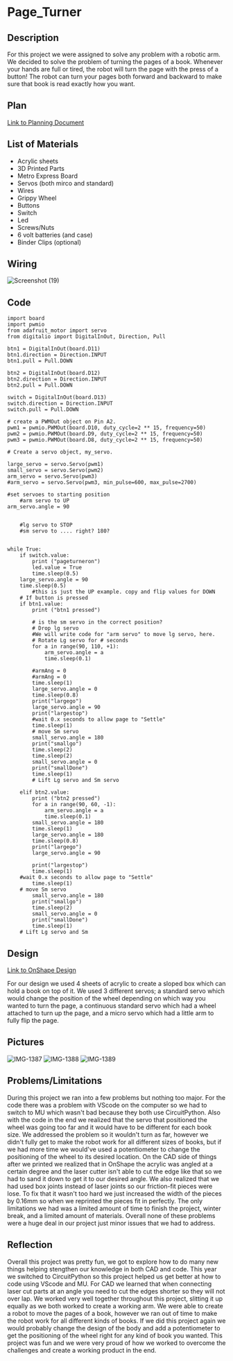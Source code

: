 # Page_Turner

## Description 
For this project we were assigned to solve any problem with a robotic arm. We decided to solve the problem of turning the pages of a book. Whenever your hands are full or tired, the robot will turn the page with the press of a button! The robot can turn your pages both forward and backward to make sure that book is read exactly how you want. 

## Plan
[Link to Planning Document](https://docs.google.com/document/d/1uazbonK2YwQbwLo_14c-oHcuRzRMN066gJCfVLczz6s/edit?usp=sharing)

## List of Materials 
- Acrylic sheets 
- 3D Printed Parts 
- Metro Express Board
- Servos (both mirco and standard) 
- Wires 
- Grippy Wheel  
- Buttons
- Switch
- Led 
- Screws/Nuts
- 6 volt batteries (and case) 
- Binder Clips (optional) 

## Wiring 
![Screenshot (19)](https://user-images.githubusercontent.com/71406903/226720688-e2d9b6da-e5a8-4aaf-bd68-35bd76b62acd.png)

## Code 
```import time
import board
import pwmio
from adafruit_motor import servo
from digitalio import DigitalInOut, Direction, Pull

btn1 = DigitalInOut(board.D11)
btn1.direction = Direction.INPUT
btn1.pull = Pull.DOWN

btn2 = DigitalInOut(board.D12)
btn2.direction = Direction.INPUT
btn2.pull = Pull.DOWN

switch = DigitalInOut(board.D13)
switch.direction = Direction.INPUT
switch.pull = Pull.DOWN

# create a PWMOut object on Pin A2.
pwm1 = pwmio.PWMOut(board.D10, duty_cycle=2 ** 15, frequency=50)
pwm2 = pwmio.PWMOut(board.D9, duty_cycle=2 ** 15, frequency=50)
pwm3 = pwmio.PWMOut(board.D8, duty_cycle=2 ** 15, frequency=50)

# Create a servo object, my_servo.

large_servo = servo.Servo(pwm1)
small_servo = servo.Servo(pwm2)
arm_servo = servo.Servo(pwm3)
#arm_servo = servo.Servo(pwm3, min_pulse=600, max_pulse=2700)

#set servoes to starting position
    #arm servo to UP
arm_servo.angle = 90


    #lg servo to STOP
    #sm servo to .... right? 180?


while True:
    if switch.value:
        print ("pageturneron")
        led.value = True
        time.sleep(0.5)
    large_servo.angle = 90
    time.sleep(0.5)
        #this is just the UP example. copy and flip values for DOWN
    # If button is pressed
    if btn1.value:
        print ("btn1 pressed")

        # is the sm servo in the correct position?
        # Drop lg servo
        #We will write code for "arm servo" to move lg servo, here.
        # Rotate Lg servo for # seconds
        for a in range(90, 110, +1):
            arm_servo.angle = a
            time.sleep(0.1)

        #armAng = 0
        #armAng = 0
        time.sleep(1)
        large_servo.angle = 0
        time.sleep(0.8)
        print("largego")
        large_servo.angle = 90
        print("largestop")
        #wait 0.x seconds to allow page to "Settle"
        time.sleep(1)
        # move Sm servo
        small_servo.angle = 180
        print("smallgo")
        time.sleep(2)
        time.sleep(2)
        small_servo.angle = 0
        print("smallDone")
        time.sleep(1)
        # Lift Lg servo and Sm servo

    elif btn2.value:
        print ("btn2 pressed")
        for a in range(90, 60, -1):
            arm_servo.angle = a
            time.sleep(0.1)
        small_servo.angle = 180
        time.sleep(1)
        large_servo.angle = 180
        time.sleep(0.8)
        print("largego")
        large_servo.angle = 90

        print("largestop")
        time.sleep(1)
    #wait 0.x seconds to allow page to "Settle"
        time.sleep(1)
    # move Sm servo
        small_servo.angle = 180
        print("smallgo")
        time.sleep(2)
        small_servo.angle = 0
        print("smallDone")
        time.sleep(1)
    # Lift Lg servo and Sm
```

## Design 
[Link to OnShape Design](https://cvilleschools.onshape.com/documents/01a062a01cddf5eb5958f3b2/w/d8f47f2354e056dddd10364c/e/1d6924a5a86b305411a16dc0?renderMode=0&uiState=641a05a887911329f0cfaed9)

For our design we used 4 sheets of acrylic to create a sloped box which can hold a book on top of it. We used 3 different servos; a standard servo which would change the position of the wheel depending on which way you wanted to turn the page, a continuous standard servo which had a wheel attached to turn up the page, and a micro servo which had a little arm to fully flip the page. 

## Pictures
![IMG-1387](https://user-images.githubusercontent.com/71406903/226722292-77394f71-088f-4ee6-abc7-5b80fffda8a7.jpg)
![IMG-1388](https://user-images.githubusercontent.com/71406903/226722373-69d73415-9304-455d-a0ea-791310243df5.jpg)
![IMG-1389](https://user-images.githubusercontent.com/71406903/226722420-f2df5f98-77da-423e-8e64-28e486d03b7f.jpg)


## Problems/Limitations 
During this project we ran into a few problems but nothing too major. For the code there was a problem with VScode on the computer so we had to switch to MU which wasn't bad because they both use CircuitPython. Also with the code in the end we realized that the servo that positioned the wheel was going too far and it would have to be different for each book size. We addressed the problem so it wouldn't turn as far, however we didn't fully get to make the robot work for all different sizes of books, but if we had more time we would've used a potentiometer to change the positioning of the wheel to its desired location. On the CAD side of things after we printed we realized that in OnShape the acrylic was angled at a certain degree and the laser cutter isn't able to cut the edge like that so we had to sand it down to get it to our desired angle. We also realized that we had used box joints instead of laser joints so our friction-fit pieces were lose. To fix that it wasn't too hard we just increased the width of the pieces by 0.16mm so when we reprinted the pieces fit in perfectly. The only limitations we had was a limited amount of time to finish the project, winter break, and a limited amount of materials. Overall none of these problems were a huge deal in our project just minor issues that we had to address. 

## Reflection
Overall this project was pretty fun, we got to explore how to do many new things helping stengthen our knowledge in both CAD and code. This year we switched to CircuitPython so this project helped us get better at how to code using VScode and MU. For CAD we learned that when connecting laser cut parts at an angle you need to cut the edges shorter so they will not over lap. We worked very well together throughout this project, slitting it up equally as we both worked to create a working arm. We were able to create a robot to move the pages of a book, however we ran out of time to make the robot work for all different kinds of books. If we did this project again we would probably change the design of the body and add a potentiometer to get the positioning of the wheel right for any kind of book you wanted. This project was fun and we were very proud of how we worked to overcome the challenges and create a working product in the end. 
